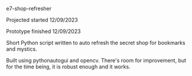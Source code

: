 e7-shop-refresher

Projected started 12/09/2023

Prototype finished 12/09/2023

Short Python script written to auto refresh the secret shop for bookmarks and mystics.

Built using pythonautogui and opencv. There's room for improvement, but for the time being, it is robust enough and it works.
